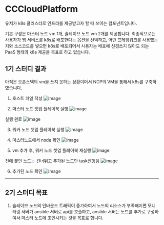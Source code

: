 # CCCloudPlatform
유저가 k8s 클러스터로 인프라를 제공받고자 할 때 쓰이는 컴포넌트입니다.

기본 구성은 마스터 노드 vm 1개, 슬레이브 노드 vm 2개를 제공합니다.
최종적으로는 사용자가 웹 서비스를 k8s로 배포한다는 옵션을 선택하고, 어떤 프레임워크를 사용했는지와 소스코드를 넣으면 k8s로 배포되어서 사용자는 배포에 신경쓰지 않아도 되는 PaaS 형태의 k8s 제공을 목표로 하고 있습니다.


## 1기 스터디 결과
아직은 오픈스택의 vm을 쓰지 못하는 상황이어서 NCP의 VM을 통해서 k8s를 구축하였습니다.
1. 호스트 파일 작성
![image](https://github.com/user-attachments/assets/f997e010-7a62-4ae1-835b-add778a97262)


 

2. 마스터 노드 셋업 플레이북 실행
![image](https://github.com/user-attachments/assets/46ece8f1-a691-4829-8dca-cd75e131ef1c)



 

실행 완료
![image](https://github.com/user-attachments/assets/66705954-cfc2-4f08-b3db-456304c0623f)



 

3. 워커 노드 셋업 플레이북 실행
![image](https://github.com/user-attachments/assets/5bb07497-f2de-4c83-bdf0-ef705a33e998)



 

4. 마스터노드에서 node 확인
![image](https://github.com/user-attachments/assets/03bc7a71-1bff-4634-be15-8bda985c6b62)



 

5. vm 추가 후, 워커 노드 셋업 플레이북 재실행
![image](https://github.com/user-attachments/assets/e2968e35-3f97-488b-a9db-86f4a8184eb8)



 

전에 붙인 노드는 건너뛰고 추가된 노드만 task진행됨
![image](https://github.com/user-attachments/assets/adf993e9-20c2-4f48-bc7c-929faf00e29e)



 

6. 추가된 노드 확인
![image](https://github.com/user-attachments/assets/c8aba61c-5633-4e98-ab95-9fe23ab04566)





---

## 2기 스터디 목표
1. 슬레이브 노드의 인바운드 트래픽이 증가하여서 노드의 리소스가 부족해지면 모니터링 서버가 ansible 서버로 api를 호출하고, ansible 서버는 노드를 추가로 구성하여서 마스터 노드에 조인시키는 것을 목표로 합니다.
